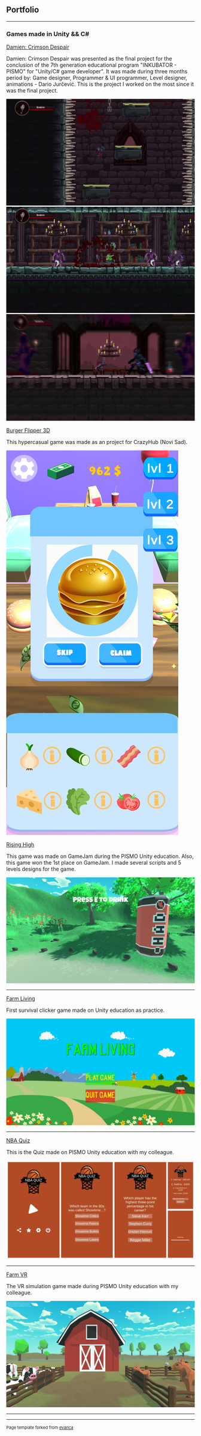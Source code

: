 ## Portfolio

---

### Games made in Unity && C#

[Damien: Crimson Despair](https://dareiosj.itch.io/damien-crimson-despair)

Damien: Crimson Despair was presented as the final project for the conclusion of the 7th generation educational program "INKUBATOR - PISMO" for "Unity/C# game developer". It was made during three months period by: Game designer, Programmer & UI programmer, Level designer, animations - Dario Jurčević. This is the project I worked on the most since it was the final project.

<img src="images/0Ydy8x.png?raw=true"/>
<img src="images/8i29ml.png?raw=true"/>
<img src="images/qnrSD6.png?raw=true"/>

[Burger Flipper 3D](https://mirna7.itch.io/burger-flipper-3d)

This hypercasual game was made as an project for CrazyHub (Novi Sad).

<img src="images/DnClQW.jpg?raw=true"/>

[Rising High](https://irpea.itch.io/rising-high)

This game was made on GameJam during the PISMO Unity education. Also, this game won the 1st place on GameJam. I made several scripts and 5 levels designs for the game.

<img src="images/uCnpeb.png?raw=true"/>

---
[Farm Living](https://dareiosj.itch.io/farm-living)

First survival clicker game made on Unity education as practice.

<img src="images/p1Lanm.jpg?raw=true"/>

---
[NBA Quiz](https://play.google.com/store/apps/details?id=com.crnaduja123.NBAQuiz&hl=hr&gl=US)

This is the Quiz made on PISMO Unity education with my colleague.

<img src="images/NBAQuizFinal.png?raw=true"/>

---
[Farm VR](https://mirna7.itch.io/farm-vr)

The VR simulation game made during PISMO Unity education with my colleague.

<img src="images/vrfarm.png?raw=true"/>

---




---
<p style="font-size:11px">Page template forked from <a href="https://github.com/evanca/quick-portfolio">evanca</a></p>
<!-- Remove above link if you don't want to attibute -->
